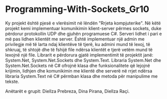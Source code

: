 # Programming-With-Sockets_Gr10
Ky projekt është pjesë e vlerësimit në lëndën "Rrjeta kompjuterike".
Në këtë projekt kemi implementuar komunikimin klient-server përmes sockets, duke përdorur protokollin UDP dhe gjuhën programuese C#. Serveri lidhet i pari e më pas lidhen klientët me server. Është implementuar një admin me privilegje më të larta ndaj klientëve të tjerë, ku admini mund të lexoj, të shkruaj, të shtojë dhe të fshijë file ndërsa klientët e tjerë vetëm mund të lexojnë një file.
Librarit e përdorura gjatë implementimit të projektit janë: System.Net, System.Net.Sockets dhe System.Text.
Libraria System.Net dhe System.Net.Sockets në C# ofrojnë klasa dhe funksionalitete që lejojnë krijimin, lidhjen dhe komunikimin me klientë dhe serverë në rrjet ndërsa libraria System.Text në C# përmban klasa dhe metoda për manipulime me tekste.

Anëtarët e grupit:
Diellza Prebreza,
Dina Pirana,
Diellza Raçi.

